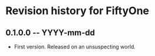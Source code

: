 # Revision history for FiftyOne

## 0.1.0.0  -- YYYY-mm-dd

* First version. Released on an unsuspecting world.
